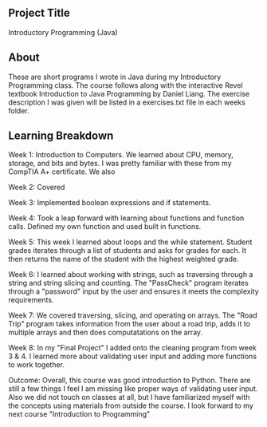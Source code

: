 
## Project Title
Introductory Programming (Java)

## About
These are short programs I wrote in Java during my Introductory Programming class. The course follows along with the interactive Revel textbook Introduction to Java Programming by Daniel Liang. The exercise description I was given will be listed in a exercises.txt file in each weeks folder.

## Learning Breakdown
Week 1:
Introduction to Computers. We learned about CPU, memory, storage, and bits and bytes. I was pretty familiar with these from my CompTIA A+ certificate. We also 

Week 2:
Covered

Week 3:
Implemented boolean expressions and if statements.

Week 4:
Took a leap forward with learning about functions and function calls. Defined my own function and used built in functions.

Week 5:
This week I learned about loops and the while statement. Student grades iterates through a list of students and asks for grades for each. It then returns the name of the student with the highest weighted grade.

Week 6:
I learned about working with strings, such as traversing through a string and string slicing and counting. The "PassCheck" program iterates through a "password" input by the user and ensures it meets the complexity requirements.

Week 7:
We covered traversing, slicing, and operating on arrays. The "Road Trip" program takes information from the user about a road trip, adds it to multiple arrays and then does computatations on the array.

Week 8:
In my "Final Project" I added onto the cleaning program from week 3 & 4. I learned more about validating user input and adding more functions to work together.

Outcome:
Overall, this course was good introduction to Python. There are still a few things I feel I am missing like proper ways of validating user input. Also we did not touch on classes at all, but I have familiarized myself with the concepts using materials from outside the course. I look forward to my next course "Introduction to Programming" 
